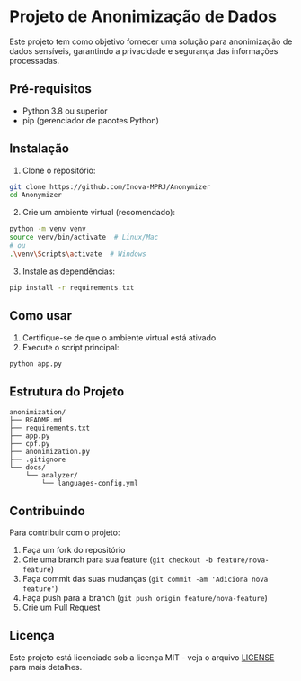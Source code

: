 # Projeto de Anonimização de Dados

Este projeto tem como objetivo fornecer uma solução para anonimização de dados sensíveis, garantindo a privacidade e segurança das informações processadas.

## Pré-requisitos

- Python 3.8 ou superior
- pip (gerenciador de pacotes Python)

## Instalação

1. Clone o repositório:
```bash
git clone https://github.com/Inova-MPRJ/Anonymizer
cd Anonymizer
```

2. Crie um ambiente virtual (recomendado):
```bash
python -m venv venv
source venv/bin/activate  # Linux/Mac
# ou
.\venv\Scripts\activate  # Windows
```

3. Instale as dependências:
```bash
pip install -r requirements.txt
```

## Como usar

1. Certifique-se de que o ambiente virtual está ativado
2. Execute o script principal:
```bash
python app.py
```

## Estrutura do Projeto

```
anonimization/
├── README.md
├── requirements.txt
├── app.py
├── cpf.py
├── anonimization.py
├── .gitignore
└── docs/
    └── analyzer/
        └── languages-config.yml
```

## Contribuindo

Para contribuir com o projeto:

1. Faça um fork do repositório
2. Crie uma branch para sua feature (`git checkout -b feature/nova-feature`)
3. Faça commit das suas mudanças (`git commit -am 'Adiciona nova feature'`)
4. Faça push para a branch (`git push origin feature/nova-feature`)
5. Crie um Pull Request

## Licença

Este projeto está licenciado sob a licença MIT - veja o arquivo [LICENSE](LICENSE) para mais detalhes. 